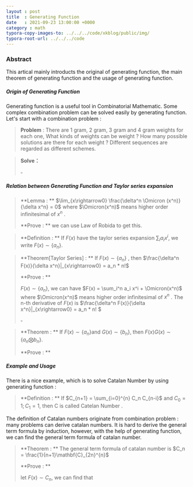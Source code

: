 ```yaml
---
layout : post
title  : Generating Function
date   : 2021-09-23 13:00:00 +0000
category : math
typora-copy-images-to: ../../../code/xkblog/public/img/
typora-root-url: ../../../code
---
```


### Abstract

This artical mainly introducts the original of generating function, the main theorem of generating function and the usage of generating function. 



##### Origin of Generating Function

Generating function is a useful tool in Combinatorial Mathematic. Some complex combination problem can be solved easily by generating function.  Let's start with a combination problem :

>  **Problem** : There are 1 gram, 2 gram, 3 gram and 4 gram weights for each one, What kinds of weights can be weight ? How many possible solutions are there for each weight ? Different sequences are regarded as different schemes.

>  **Solve：**
>
> $\square$​



##### Relation between Generating Function and Taylor series expansion

> **Lemma : ** $\lim_{x\rightarrow0} \frac{\delta^n \Omicron (x^n)}{\delta x^n} = 0$  where $\Omicron(x^n)$ means higher order infinitesimal of $x^n$​ . 
>
> **Prove : ** we can use Law of Robida to get this. 

 

> **Definition : **  If $F(x)$​​​​​​ have the taylor series expansion $\sum_i a_i x^i$​​​​​​, we write $F(x) \sim \{a_n\}$​​​​​ . 



> **Theorem[Taylor Series] : **  If $F(x) \sim \{a_n\}$ , then $\frac{\delta^n F(x)}{\delta x^n}|_{x\rightarrow0} = a_n * n!$ 
>
> **Prove : **
>
> $F(x) \sim \{a_n\}$​​​, we can have $F(x) = \sum_i^n a_i x^i + \Omicron(x^n)$​​​  where $\Omicron(x^n)$​​​ means higher order infinitesimal of $x^n$​​​ . The n-th derivative of $F(x)$​​​ is  $\frac{\delta^n F(x)}{\delta x^n}|_{x\rightarrow0} = a_n * n! $​​​ 
>
> $\square$​



> **Theorem : **  If $F(x) \sim \{a_n\}$​​​​ and $G(x) \sim \{b_n\}$​​​​,  then $F(x)G(x) \sim \{a_n \bigotimes b_n \}$​​​​​​​ . 
>
> **Prove : ** 



##### Example and Usage

There is a nice example, which is to solve Catalan Number by using generating function : 

> **Definition : ** If $C_{n+1} = \sum_{i=0}^{n} C_n C_{n-i}$​​​ and $C_0 = 1; C_1 = 1$​, then C is called Catelan Number . 

The definition of Catalan numbers originate from combination problem : many problems can derive catalan numbers. It is hard to derive the general term formula by induction, however, with the help of generating function, we can find the general term formula of catalan number. 

> **Theorem : **   The general term formula of catalan number is $C_n = \frac{1}{n+1}\mathbf{C}_{2n}^{n}$​
>
> **Prove : ** 
>
> let $F(x) \sim C_n$​​​ , we can find that 

